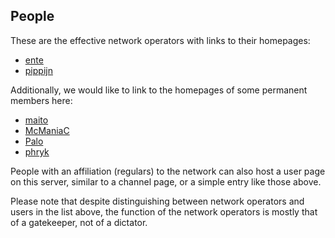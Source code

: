 People
------

These are the effective network operators with links to their homepages:

- [ente](https://barfooze.de/)
- [pippijn](http://xinutec.org/~pippijn)

Additionally, we would like to link to the homepages of some permanent members
here:

- [maito](http://maito.name/)
- [McManiaC](https://nils.cc/)
- [Palo](http://des-grauens.de/)
- [phryk](http://phryk.net/)

People with an affiliation (regulars) to the network can also host a user page
on this server, similar to a channel page, or a simple entry like those above.

Please note that despite distinguishing between network operators and users
in the list above, the function of the network operators is mostly that of a
gatekeeper, not of a dictator.

